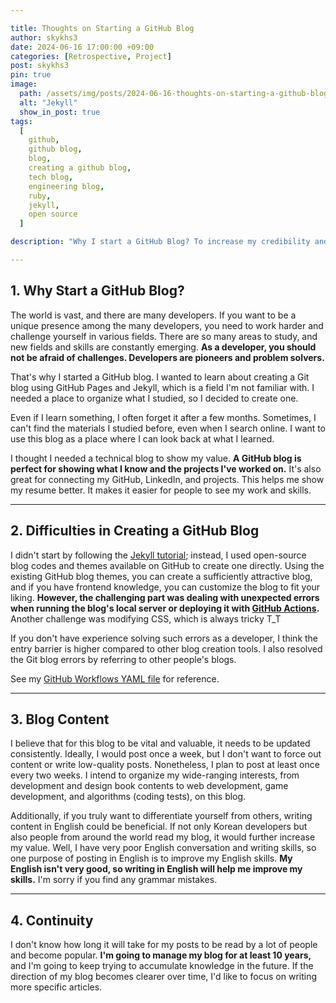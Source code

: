 ```yaml
---

title: Thoughts on Starting a GitHub Blog
author: skykhs3
date: 2024-06-16 17:00:00 +09:00
categories: [Retrospective, Project]
post: skykhs3
pin: true
image:
  path: /assets/img/posts/2024-06-16-thoughts-on-starting-a-github-blog/jekyll_pages.webp
  alt: "Jekyll"
  show_in_post: true
tags:
  [
    github,
    github blog,
    blog,
    creating a github blog,
    tech blog,
    engineering blog,
    ruby,
    jekyll,
    open source
  ]

description: "Why I start a GitHub Blog? To increase my credibility and uniqueness through personal branding."

---
```

<div markdown="1">

## 1. Why Start a GitHub Blog? 

The world is vast, and there are many developers. If you want to be a unique presence among the many developers, you need to work harder and challenge yourself in various fields. There are so many areas to study, and new fields and skills are constantly emerging. **As a developer, you should not be afraid of challenges. Developers are pioneers and problem solvers.**

That's why I started a GitHub blog. I wanted to learn about creating a Git blog using GitHub Pages and Jekyll, which is a field I'm not familiar with. I needed a place to organize what I studied, so I decided to create one.

Even if I learn something, I often forget it after a few months. Sometimes, I can't find the materials I studied before, even when I search online. I want to use this blog as a place where I can look back at what I learned.

I thought I needed a technical blog to show my value. **A GitHub blog is perfect for showing what I know and the projects I've worked on.** It's also great for connecting my GitHub, LinkedIn, and projects. This helps me show my resume better. It makes it easier for people to see my work and skills.

---
## 2. Difficulties in Creating a GitHub Blog

I didn't start by following the [Jekyll tutorial](https://jekyllrb.com/); instead, I used open-source blog codes and themes available on GitHub to create one directly. Using the existing GitHub blog themes, you can create a sufficiently attractive blog, and if you have frontend knowledge, you can customize the blog to fit your liking. **However, the challenging part was dealing with unexpected errors when running the blog's local server or deploying it with [GitHub Actions](https://github.com/skykhs3/skykhs3.github.io/actions/workflows/pages-deploy.yml).** Another challenge was modifying CSS, which is always tricky T_T

 If you don't have experience solving such errors as a developer, I think the entry barrier is higher compared to other blog creation tools. I also resolved the Git blog errors by referring to other people's blogs.

See my [GitHub Workflows YAML file](https://github.com/skykhs3/skykhs3.github.io/blob/main/.github/workflows/pages-deploy.yml) for reference.

---
## 3. Blog Content

I believe that for this blog to be vital and valuable, it needs to be updated consistently. Ideally, I would post once a week, but I don't want to force out content or write low-quality posts. Nonetheless, I plan to post at least once every two weeks. I intend to organize my wide-ranging interests, from development and design book contents to web development, game development, and algorithms (coding tests), on this blog.

Additionally, if you truly want to differentiate yourself from others, writing content in English could be beneficial. If not only Korean developers but also people from around the world read my blog, it would further increase my value. Well, I have very poor English conversation and writing skills, so one purpose of posting in English is to improve my English skills. **My English isn't very good, so writing in English will help me improve my skills.** I'm sorry if you find any grammar mistakes.

---
## 4. Continuity
I don't know how long it will take for my posts to be read by a lot of people and become popular. **I'm going to manage my blog for at least 10 years,** and I'm going to keep trying to accumulate knowledge in the future. If the direction of my blog becomes clearer over time, I'd like to focus on writing more specific articles.

</div>